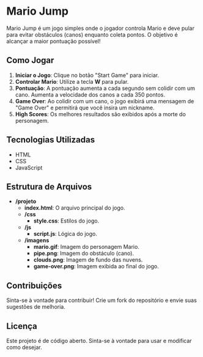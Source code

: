 # Mario Jump

Mario Jump é um jogo simples onde o jogador controla Mario e deve pular para evitar obstáculos (canos) enquanto coleta pontos. O objetivo é alcançar a maior pontuação possível!

## Como Jogar

1. **Iniciar o Jogo**: Clique no botão "Start Game" para iniciar.
2. **Controlar Mario**: Utilize a tecla **W** para pular.
3. **Pontuação**: A pontuação aumenta a cada segundo sem colidir com um cano. Aumenta a velocidade dos canos a cada 350 pontos.
4. **Game Over**: Ao colidir com um cano, o jogo exibirá uma mensagem de "Game Over" e permitirá que você insira um nickname.
5. **High Scores**: Os melhores resultados são exibidos após a morte do personagem.

## Tecnologias Utilizadas

- HTML
- CSS
- JavaScript

## Estrutura de Arquivos

- **/projeto**
  - **index.html**: O arquivo principal do jogo.
  - **/css**
    - **style.css**: Estilos do jogo.
  - **/js**
    - **script.js**: Lógica do jogo.
  - **/imagens**
    - **mario.gif**: Imagem do personagem Mario.
    - **pipe.png**: Imagem do obstáculo (cano).
    - **clouds.png**: Imagem de fundo das nuvens.
    - **game-over.png**: Imagem exibida ao final do jogo.

## Contribuições

Sinta-se à vontade para contribuir! Crie um fork do repositório e envie suas sugestões de melhoria.

## Licença

Este projeto é de código aberto. Sinta-se à vontade para usar e modificar como desejar.